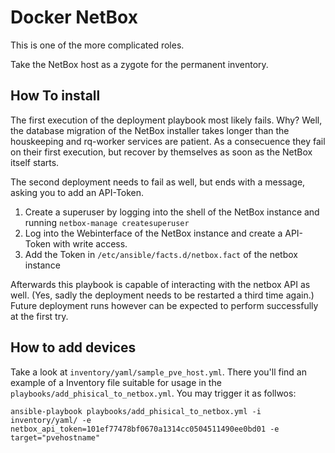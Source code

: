 # Docker NetBox

This is one of the more complicated roles.

Take the NetBox host as a zygote for the permanent inventory.

## How To install

The first execution of the deployment playbook most likely fails.
Why? Well, the database migration of the NetBox installer takes longer than the houskeeping and rq-worker services are patient. As a consecuence they fail on their first execution, but recover by themselves as soon as the NetBox itself starts.

The second deployment needs to fail as well, but ends with a message, asking you to add an API-Token.

1. Create a superuser by logging into the shell of the NetBox instance and running `netbox-manage createsuperuser`
2. Log into the Webinterface of the NetBox instance and create a API-Token with write access.
3. Add the Token in `/etc/ansible/facts.d/netbox.fact` of the netbox instance 

Afterwards this playbook is capable of interacting with the netbox API as well. (Yes, sadly the deployment needs to be restarted a third time again.)
Future deployment runs however can be expected to perform successfully at the first try.

## How to add devices

Take a look at `inventory/yaml/sample_pve_host.yml`. There you'll find an example of a Inventory file suitable for usage in the `playbooks/add_phisical_to_netbox.yml`. You may trigger it as follwos:

```
ansible-playbook playbooks/add_phisical_to_netbox.yml -i inventory/yaml/ -e netbox_api_token=101ef77478bf0670a1314cc0504511490ee0bd01 -e target="pvehostname"
```
